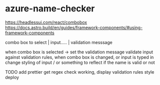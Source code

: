 # azure-name-checker

https://headlessui.com/react/combobox
https://docs.astro.build/en/guides/framework-components/#using-framework-components

combo box to select  | input.....  |
       validation messsage


when combo box is selected -> set the validation message
validate input against validation rules, when combo box is changed, or input is typed in
change styling of input / or something to reflect if the name is valid or not

TODO
add prettier
get regex check working, display validation rules
style
deploy